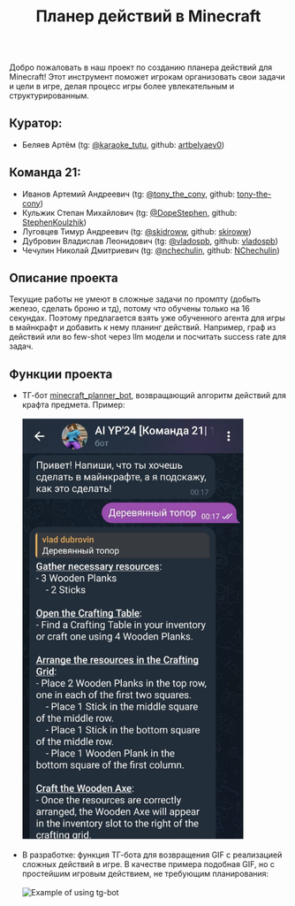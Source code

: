 <html>
<body>
    <h1 align='center'>Планер действий в Minecraft</h1>
    <br><br>
    <p>Добро пожаловать в наш проект по созданию планера действий для Minecraft! Этот инструмент поможет игрокам организовать свои задачи и цели в игре, делая процесс игры более увлекательным и структурированным.</p>
    <h2><strong>Куратор:</strong></h2>
    <ul>
        <li>Беляев Артём (tg: <a href='https://t.me/karaoke_tutu'>@karaoke_tutu</a>, github: <a href='https://github.com/artbelyaev0'>artbelyaev0</a>)</li>
    </ul>
    <h2>Команда 21:</h2>
    <ul>
        <li>Иванов Артемий Андреевич (tg: <a href='https://t.me/tony_the_cony'>@tony_the_cony</a>, github: <a href='https://github.com/tony-the-cony'>tony-the-cony</a>)</li>
        <li>Кульжик Степан Михайлович (tg: <a href='https://t.me/DopeStephen'>@DopeStephen</a>, github: <a href='https://github.com/StephenKoulzhik'>StephenKoulzhik</a>)</li>
        <li>Луговцев Тимур Андреевич (tg: <a href='https://t.me/skidroww'>@skidroww</a>, github: <a href='https://github.com/skiroww'>skiroww</a>)</li>
        <li>Дубровин Владислав Леонидович (tg: <a href='https://t.me/vladospb'>@vladospb</a>, github: <a href='https://github.com/vladospb'>vladospb</a>)</li>
        <li>Чечулин Николай Дмитриевич (tg: <a href='https://t.me/nchechulin'>@nchechulin</a>, github: <a href='https://github.com/NChechulin'>NChechulin</a>)</li>
    </ul>
    <h2><strong>Описание проекта</strong></h2>
    <p>Текущие работы не умеют в сложные задачи по промпту (добыть железо, сделать броню и тд), потому что обучены только на 16 секундах. Поэтому предлагается взять уже обученного агента для игры в майнкрафт и добавить к нему планинг действий. Например, граф из действий или во few-shot через llm модели и посчитать success rate для задач.</p>
    <h2><strong>Функции проекта</strong></h2>
    <ul>
        <li>ТГ-бот <a href='https://t.me/minecraft_planner_bot'>minecraft_planner_bot</a>, возвращающий алгоритм действий для крафта предмета. Пример:</li>
        <br>
        <img src='images/tg_bot_screen.jpg' alt='Example of using tg-bot' width='400'></img>
        <br><br>
        <li>В разработке: функция ТГ-бота для возвращения GIF с реализацией сложных действий в игре. В качестве примера подобная GIF, но с простейшим игровым действием, не требующим планирования:</li>
        <br>
        <img src='images/ml_result_example.gif' alt='Example of using tg-bot' width='400'/></img>
        <br>
    </ul>
</body>
</html>